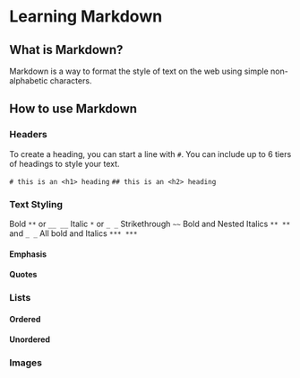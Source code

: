 # Learning Markdown

## What is Markdown?

Markdown is a way to format the style of text on the web using simple non-alphabetic characters.

## How to use Markdown

### Headers

To create a heading, you can start a line with `#`. You can include up to 6 tiers of headings to style your text. 

`# this is an <h1> heading`
`## this is an <h2> heading`

### Text Styling

Bold `**` or `__ __`
Italic `*` or `_ _`
Strikethrough `~~`
Bold and Nested Italics `** **` and `_ _`
All bold and Italics `*** ***`

#### Emphasis

#### Quotes

### Lists

#### Ordered

#### Unordered

### Images

